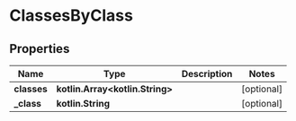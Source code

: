 
# ClassesByClass

## Properties
Name | Type | Description | Notes
------------ | ------------- | ------------- | -------------
**classes** | **kotlin.Array&lt;kotlin.String&gt;** |  |  [optional]
**_class** | **kotlin.String** |  |  [optional]



